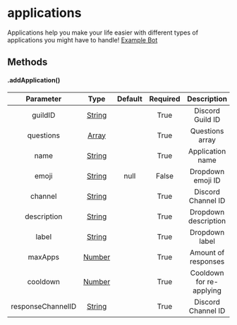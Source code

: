 # applications

Applications help you make your life easier with different types of applications you might have to handle! [Example Bot](https://github.com/Nuggies-bot/applications-example)


## Methods

#### .addApplication()

| **Parameter**     | **Type**                                                                                          | **Default** | **Required** | **Description**          |
|:-----------------:|:-------------------------------------------------------------------------------------------------:|:-----------:|:------------:|:------------------------:|
| guildID           | [String](https://developer.mozilla.org/en-US/docs/Web/JavaScript/Reference/Global_Objects/String) |             | True         | Discord Guild ID         |
| questions         | [Array](https://developer.mozilla.org/en-US/docs/Web/JavaScript/Reference/Global_Objects/Array)   |             | True         | Questions array          |
| name              | [String](https://developer.mozilla.org/en-US/docs/Web/JavaScript/Reference/Global_Objects/String) |             | True         | Application name         |
| emoji             | [String](https://developer.mozilla.org/en-US/docs/Web/JavaScript/Reference/Global_Objects/String) | null        | False        | Dropdown emoji ID        |
| channel           | [String](https://developer.mozilla.org/en-US/docs/Web/JavaScript/Reference/Global_Objects/String) |             | True         | Discord Channel ID       |
| description       | [String](https://developer.mozilla.org/en-US/docs/Web/JavaScript/Reference/Global_Objects/String) |             | True         | Dropdown description     |
| label             | [String](https://developer.mozilla.org/en-US/docs/Web/JavaScript/Reference/Global_Objects/String) |             | True         | Dropdown label           |
| maxApps           | [Number](https://developer.mozilla.org/en-US/docs/Web/JavaScript/Reference/Global_Objects/Number) |             | True         | Amount of responses      |
| cooldown          | [Number](https://developer.mozilla.org/en-US/docs/Web/JavaScript/Reference/Global_Objects/Number) |             | True         | Cooldown for re-applying |
| responseChannelID | [String](https://developer.mozilla.org/en-US/docs/Web/JavaScript/Reference/Global_Objects/String) |             | True         | Discord Channel ID       |
